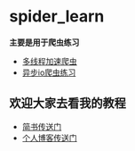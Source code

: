# spider_learn 
**主要是用于爬虫练习**
- [多线程加速爬虫](https://github.com/Yznx04/spider_learn/blob/master/multiprocessing_test.py)
- [异步io爬虫练习](https://github.com/Yznx04/spider_learn/blob/master/asynctest.py)

## 欢迎大家去看我的教程
- [简书传送门](https://www.jianshu.com/u/9d4fafee4faf)
- [个人博客传送门](www.yznx.xyz)
